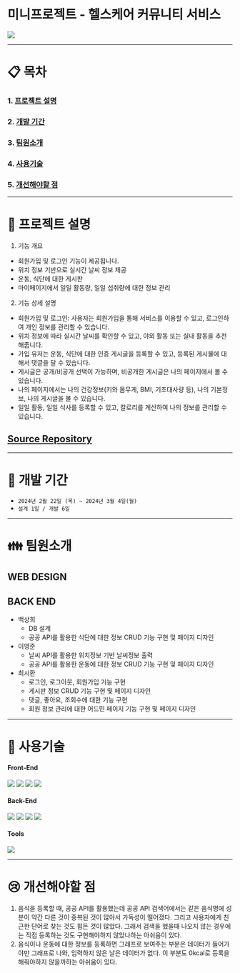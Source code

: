 # 미니프로젝트 - 헬스케어 커뮤니티 서비스
<img src="https://github.com/Sang2Paik/miniproject2_healthcommunity/assets/147046089/17149eb5-855a-4db0-bed2-3319dcc175a9">

<hr>

# :clipboard: 목차
### 1. [프로젝트 설명](#movie_camera-프로젝트-설명)
### 2. [개발 기간](#calendar-개발-기간)
### 3. [팀원소개](#family-팀원소개)
### 4. [사용기술](#wrench-사용기술)
### 5. [개선해야할 점](#cry-개선해야할-점)

<hr>

 # :movie_camera: 프로젝트 설명

 1. 기능 개요
  - 회원가입 및 로그인 기능이 제공됩니다.
  - 위치 정보 기반으로 실시간 날씨 정보 제공
  - 운동, 식단에 대한 게시판
  - 마이페이지에서 일일 활동량, 일일 섭취량에 대한 정보 관리
 2. 기능 상세 설명
  - 회원가입 및 로그인: 사용자는 회원가입을 통해 서비스를 이용할 수 있고, 로그인하여 개인 정보를 관리할 수 있습니다.
  - 위치 정보에 따라 실시간 날씨를 확인할 수 있고, 야외 활동 또는 실내 활동을 추천해줍니다.
  - 가입 유저는 운동, 식단에 대한 인증 게시글을 등록할 수 있고, 등록된 게시물에 대해서 댓글을 달 수 있습니다.
  - 게시글은 공개/비공개 선택이 가능하며, 비공개한 게시글은 나의 페이지에서 볼 수 있습니다.
  - 나의 페이지에서는 나의 건강정보(키와 몸무게, BMI, 기초대사량 등), 나의 기본정보, 나의 게시글을 볼 수 있습니다.
  - 일일 활동, 일일 식사를 등록할 수 있고, 칼로리를 계산하여 나의 정보를 관리할 수 있습니다.

  ## <a href="https://github.com/Sang2Paik/miniproject2_healthcommunity/tree/main">Source Repository</a>

<hr>

# :calendar: 개발 기간
- ` 2024년 2월 22일 (목) ~ 2024년 3월 4일(월) `
- ` 설계 1일 / 개발 6일 `

<hr>

# :family: 팀원소개
  
  ## WEB DESIGN  
  ## BACK END 
  * 백상희
    * DB 설계 
    * 공공 API를 활용한 식단에 대한 정보 CRUD 기능 구현 및 페이지 디자인
  * 이영준
    * 날씨 API를 활용한 위치정보 기반 날씨정보 출력
    * 공공 API를 활용한 운동에 대한 정보 CRUD 기능 구현 및 페이지 디자인
  * 최시환
    * 로그인, 로그아웃, 회원가입 기능 구현
    * 게시판 정보 CRUD 기능 구현 및 페이지 디자인
    * 댓글, 좋아요, 조회수에 대한 기능 구현
    * 회원 정보 관리에 대한 어드민 페이지 기능 구현 및 페이지 디자인

<hr>

# :wrench: 사용기술

  #### Front-End 
  <div style="display:inline-block">
    <img src="https://img.shields.io/badge/HTML5-E34F26?style=flat&logo=HTML5&logoColor=white" />
    <img src="https://img.shields.io/badge/CSS3-1572B6?style=flat&logo=CSS3&logoColor=white" />
    <img src="https://img.shields.io/badge/JavaScript-F7DF1E?style=flat&logo=JavaScript&logoColor=white" />
    <img src="https://img.shields.io/badge/Bootstrap-7952B3?style=flat&logo=bootstrap&logoColor=white" /> 
  </div>
  
  #### Back-End
  <div style="display:inline-block">
    <img src="https://img.shields.io/badge/Java-007396?style=flat&logo=Java&logoColor=white" /> 
    <img src="https://img.shields.io/badge/Apache Tomcat-F8DC75?style=flat&logo=apachetomcat&logoColor=white" /> 
    <img src="https://img.shields.io/badge/MySQL-4479A1?style=flat&logo=mysql&logoColor=white" />  
    <img src="https://img.shields.io/badge/MyBatis-red"/>
  </div>
  
  #### Tools
  <div style="display:inline-block">
    <img src="https://img.shields.io/badge/Elipse-2C2255?style=flat&logo=eclipseide&logoColor=white" /> 
  </div>

<hr>

# :cry: 개선해야할 점

1. 음식을 등록할 때, 공공 API를 활용했는데 공공 API 검색어에서는 같은 음식명에 성분이 약간 다른 것이 중복된 것이 많아서 가독성이 떨어졌다.
   그리고 사용자에게 친근한 단어로 찾는 것도 힘든 것이 많았다. 그래서 검색을 했을때 나오지 않는 경우에는 직접 등록하는 것도 구현해야하지 않았나하는 아쉬움이 있다.
2. 음식이나 운동에 대한 정보를 등록하면 그래프로 보여주는 부분은 데이터가 들어가야만 그래프로 나와, 입력하지 않은 날은 데이터가 없다.
   이 부분도 0kcal로 등록을 해줘야하지 않을까하는 아쉬움이 있다. 

